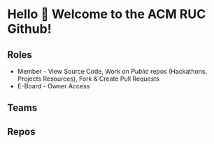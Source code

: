 # Hello 👋 Welcome to the ACM RUC Github!

## Roles
* Member - View Source Code, Work on *Public* repos (Hackathons, Projects Resources), Fork & Create Pull Requests
* E-Board - Owner Access

## Teams

## Repos
